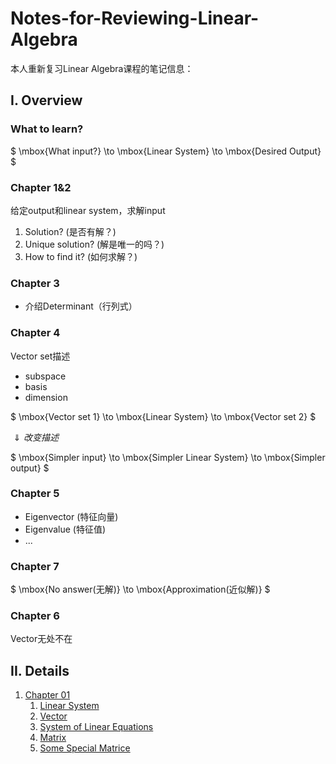 # Notes-for-Reviewing-Linear-Algebra

本人重新复习Linear Algebra课程的笔记信息：

## I. Overview

### What to learn?

$  \mbox{What input?} \to \mbox{Linear System} \to \mbox{Desired Output} $

### Chapter 1&2

给定output和linear system，求解input

1. Solution? (是否有解？)
2. Unique solution? (解是唯一的吗？)
3. How to find it? (如何求解？)

### Chapter 3

* 介绍Determinant（行列式）

### Chapter 4

Vector set描述

* subspace
* basis
* dimension

$  \mbox{Vector set 1} \to \mbox{Linear System} \to \mbox{Vector set 2} $

$\Downarrow 改变描述$

$ \mbox{Simpler input} \to \mbox{Simpler Linear System} \to \mbox{Simpler output} $

### Chapter 5

* Eigenvector (特征向量)
* Eigenvalue (特征值)
* ...

### Chapter 7

$  \mbox{No answer(无解)} \to \mbox{Approximation(近似解)} $

### Chapter 6

Vector无处不在

## II. Details

1. [Chapter 01](Chapter01)
    1. [Linear System](Chapter01/LinearSystem.md)
    1. [Vector](Chapter01/Vector.md)
    1. [System of Linear Equations](Chapter01/SystemofLinearEquations.md)
    1. [Matrix](Chapter01/Matrix.md)
    1. [Some Special Matrice](Chapter01/SomeSpecialMatrice.md)

